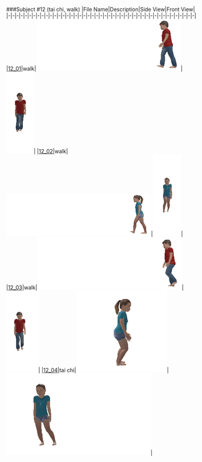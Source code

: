 ###Subject #12 (tai chi, walk)
|File Name|Description|Side View|Front View|
|-|-|-|-|-|-|-|-|-|-|-|-|-|-|-|-|-|-|-|-|-|-|-|-|-|-|-|-|-|-|-|-|-|-|-|-|-|-|-|-|-|-|-|-|-|
|[12_01](https://github.com/Shriinivas/cmubvh/raw/main/Sequence-010-014/12/Data/12_01.zip)|walk|<img src="https://github.com/Shriinivas/cmubvhgifs/blob/main/Sequence-010-014/12/12_01_0.gif"/>|<img src="https://github.com/Shriinivas/cmubvhgifs/blob/main/Sequence-010-014/12/12_01_1.gif"/>|
|[12_02](https://github.com/Shriinivas/cmubvh/raw/main/Sequence-010-014/12/Data/12_02.zip)|walk|<img src="https://github.com/Shriinivas/cmubvhgifs/blob/main/Sequence-010-014/12/12_02_0.gif"/>|<img src="https://github.com/Shriinivas/cmubvhgifs/blob/main/Sequence-010-014/12/12_02_1.gif"/>|
|[12_03](https://github.com/Shriinivas/cmubvh/raw/main/Sequence-010-014/12/Data/12_03.zip)|walk|<img src="https://github.com/Shriinivas/cmubvhgifs/blob/main/Sequence-010-014/12/12_03_0.gif"/>|<img src="https://github.com/Shriinivas/cmubvhgifs/blob/main/Sequence-010-014/12/12_03_1.gif"/>|
|[12_04](https://github.com/Shriinivas/cmubvh/raw/main/Sequence-010-014/12/Data/12_04.zip)|tai chi|<img src="https://github.com/Shriinivas/cmubvhgifs/blob/main/Sequence-010-014/12/12_04_0.gif"/>|<img src="https://github.com/Shriinivas/cmubvhgifs/blob/main/Sequence-010-014/12/12_04_1.gif"/>|
